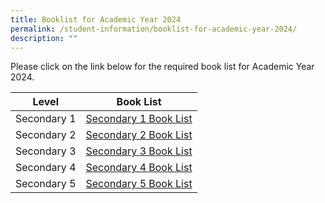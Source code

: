 ```yaml
---
title: Booklist for Academic Year 2024
permalink: /student-information/booklist-for-academic-year-2024/
description: ""
---
```

Please click on the link below for the required book list for Academic Year 2024.

|Level|Book List|
|---|---|
|Secondary 1|[Secondary 1 Book List](/files/Booklists/meridian%20secondary%20school%20booklist%202024%20-%20sec%201.pdf)
|Secondary 2|[Secondary 2 Book List](/files/Booklists/meridian%20secondary%20school%20booklist%202024%20-%20sec%202.pdf)|
|Secondary 3|[Secondary 3 Book List](/files/Booklists/meridian%20secondary%20school%20booklist%202024%20-%20sec%203.pdf)|
|Secondary 4|[Secondary 4 Book List](/files/Booklists/meridian%20secondary%20school%20booklist%202024%20-%20sec%204.pdf)|
|Secondary 5|[Secondary 5 Book List](/files/Booklists/meridian%20secondary%20school%20booklist%202024%20-%20sec%205.pdf)